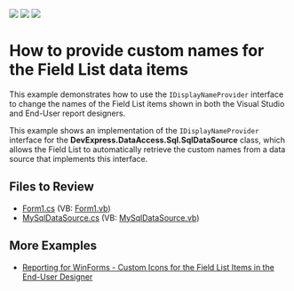 <!-- default badges list -->
![](https://img.shields.io/endpoint?url=https://codecentral.devexpress.com/api/v1/VersionRange/128602937/23.2.3%2B)
[![](https://img.shields.io/badge/Open_in_DevExpress_Support_Center-FF7200?style=flat-square&logo=DevExpress&logoColor=white)](https://supportcenter.devexpress.com/ticket/details/E459)
[![](https://img.shields.io/badge/📖_How_to_use_DevExpress_Examples-e9f6fc?style=flat-square)](https://docs.devexpress.com/GeneralInformation/403183)
<!-- default badges end -->
# How to provide custom names for the Field List data items

This example demonstrates how to use the `IDisplayNameProvider` interface to change the names of the Field List items shown in both the Visual Studio and End-User report designers. 

This example shows an implementation of the `IDisplayNameProvider` interface for the **DevExpress.DataAccess.Sql.SqlDataSource** class, which allows the Field List to automatically retrieve the custom names from a data source that implements this interface.

## Files to Review

* [Form1.cs](./CS/Form1.cs) (VB: [Form1.vb](./VB/Form1.vb))
* [MySqlDataSource.cs](./CS/MySqlDataSource.cs) (VB: [MySqlDataSource.vb](./VB/MySqlDataSource.vb))

## More Examples

- [Reporting for WinForms - Custom Icons for the Field List Items in the End-User Designer](https://github.com/DevExpress-Examples/reporting-winforms-custom-icons-field-list)
